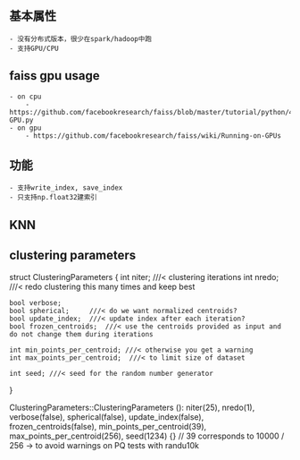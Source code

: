 ## 基本属性
    - 没有分布式版本，很少在spark/hadoop中跑
    - 支持GPU/CPU

 
## faiss gpu usage
    - on cpu
        - https://github.com/facebookresearch/faiss/blob/master/tutorial/python/4-GPU.py
    - on gpu
        - https://github.com/facebookresearch/faiss/wiki/Running-on-GPUs
        
        
## 功能
    - 支持write_index, save_index
    - 只支持np.float32建索引


##  KNN 


##  clustering parameters
struct ClusteringParameters {
    int niter;          ///< clustering iterations
    int nredo;          ///< redo clustering this many times and keep best

    bool verbose;
    bool spherical;     ///< do we want normalized centroids?
    bool update_index;  ///< update index after each iteration?
    bool frozen_centroids;  ///< use the centroids provided as input and do not change them during iterations

    int min_points_per_centroid; ///< otherwise you get a warning
    int max_points_per_centroid;  ///< to limit size of dataset

    int seed; ///< seed for the random number generator
}

ClusteringParameters::ClusteringParameters ():
    niter(25),
    nredo(1),
    verbose(false), spherical(false),
    update_index(false),
    frozen_centroids(false),
    min_points_per_centroid(39),
    max_points_per_centroid(256),
    seed(1234)
{}
// 39 corresponds to 10000 / 256 -> to avoid warnings on PQ tests with randu10k